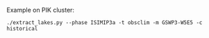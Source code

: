 Example on PIK cluster:

`./extract_lakes.py --phase ISIMIP3a -t obsclim -m GSWP3-W5E5 -c historical`
